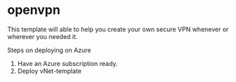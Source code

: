 # openvpn

This template will able to help you create your own secure VPN whenever or wherever you needed it.


Steps on deploying on Azure

1. Have an Azure subscription ready.
2. Deploy vNet-template
